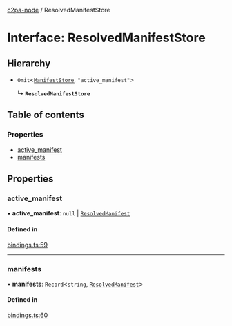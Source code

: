 [c2pa-node](../README.md) / ResolvedManifestStore

# Interface: ResolvedManifestStore

## Hierarchy

- `Omit`\<[`ManifestStore`](types.ManifestStore.md), ``"active_manifest"``\>

  ↳ **`ResolvedManifestStore`**

## Table of contents

### Properties

- [active\_manifest](ResolvedManifestStore.md#active_manifest)
- [manifests](ResolvedManifestStore.md#manifests)

## Properties

### active\_manifest

• **active\_manifest**: ``null`` \| [`ResolvedManifest`](ResolvedManifest.md)

#### Defined in

[bindings.ts:59](https://github.com/contentauth/c2pa-node/blob/5fc7520/js-src/bindings.ts#L59)

___

### manifests

• **manifests**: `Record`\<`string`, [`ResolvedManifest`](ResolvedManifest.md)\>

#### Defined in

[bindings.ts:60](https://github.com/contentauth/c2pa-node/blob/5fc7520/js-src/bindings.ts#L60)
